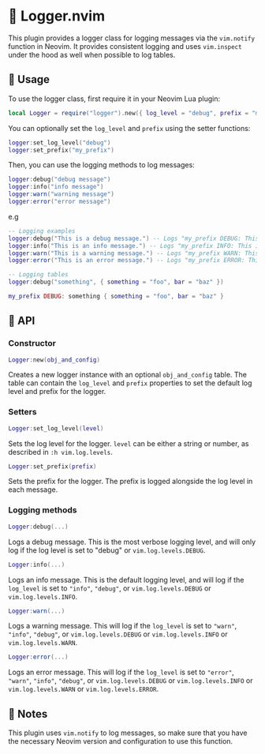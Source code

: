 # 🌟 Logger.nvim

This plugin provides a logger class for logging messages via the `vim.notify` function in Neovim.
It provides consistent logging and uses `vim.inspect` under the hood as well when possible to log tables.

## 🚀 Usage

To use the logger class, first require it in your Neovim Lua plugin:

```lua
local Logger = require("logger").new({ log_level = "debug", prefix = "my_prefix" })
```

You can optionally set the `log_level` and `prefix` using the setter functions:

```lua
logger:set_log_level("debug")
logger:set_prefix("my_prefix")
```

Then, you can use the logging methods to log messages:

```lua
logger:debug("debug message")
logger:info("info message")
logger:warn("warning message")
logger:error("error message")
```

e.g
```lua
-- Logging examples
logger:debug("This is a debug message.") -- Logs "my_prefix DEBUG: This is a debug message." as a vim.notify with level DEBUG
logger:info("This is an info message.") -- Logs "my_prefix INFO: This is an info message." as a vim.notify with level INFO
logger:warn("This is a warning message.") -- Logs "my_prefix WARN: This is a warning message." as a vim.notify with level WARN
logger:error("This is an error message.") -- Logs "my_prefix ERROR: This is an error message." as a vim.notify with level ERROR

-- Logging tables
logger:debug("something", { something = "foo", bar = "baz" })

my_prefix DEBUG: something { something = "foo", bar = "baz" }
```

## 🔌 API

### Constructor

```lua
Logger:new(obj_and_config)
```

Creates a new logger instance with an optional `obj_and_config` table. The table can contain the `log_level` and `prefix` properties to set the default log level and prefix for the logger.

### Setters

```lua
Logger:set_log_level(level)
```

Sets the log level for the logger. `level` can be either a string or number, as described in `:h vim.log.levels`.

```lua
Logger:set_prefix(prefix)
```

Sets the prefix for the logger. The prefix is logged alongside the log level in each message.

### Logging methods

```lua
Logger:debug(...)
```

Logs a debug message. This is the most verbose logging level, and will only log if the log level is set to "debug" or `vim.log.levels.DEBUG`.

```lua
Logger:info(...)
```

Logs an info message. This is the default logging level, and will log if the `log_level` is set to `"info"`, `"debug"`, or `vim.log.levels.DEBUG` or `vim.log.levels.INFO`.

```lua
Logger:warn(...)
```

Logs a warning message. This will log if the `log_level` is set to `"warn"`, `"info"`, `"debug"`, or `vim.log.levels.DEBUG` or `vim.log.levels.INFO` or `vim.log.levels.WARN`.

```lua
Logger:error(...)
```

Logs an error message. This will log if the `log_level` is set to `"error"`, `"warn"`, `"info"`, `"debug"`, or `vim.log.levels.DEBUG` or `vim.log.levels.INFO` or `vim.log.levels.WARN` or `vim.log.levels.ERROR`.

## 📝 Notes

This plugin uses `vim.notify` to log messages, so make sure that you have the necessary Neovim version and configuration to use this function.
